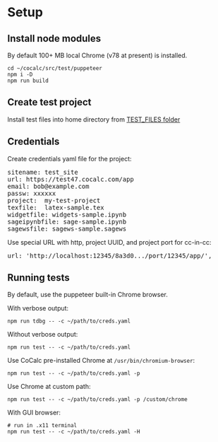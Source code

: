 # Setup

## Install node modules

By default 100+ MB local Chrome (v78 at present) is installed.

```
cd ~/cocalc/src/test/puppeteer
npm i -D
npm run build
```

## Create test project

Install test files into home directory from [TEST_FILES folder](https://cocalc.com/projects/77a92d07-c122-4577-9c4c-c051379cacfe/files/CCTEST/TEST_FILES/?session=default)

## Credentials

Create credentials yaml file for the project:

<pre>
sitename: test_site
url: https://test47.cocalc.com/app
email: bob@example.com
passw: xxxxxx
project:  my-test-project
texfile:  latex-sample.tex
widgetfile: widgets-sample.ipynb
sageipynbfile: sage-sample.ipynb
sagewsfile: sagews-sample.sagews
</pre>

Use special URL with http, project UUID, and project port for cc-in-cc:
<pre>
url: 'http://localhost:12345/8a3d0.../port/12345/app/',
</pre>

## Running tests

By default, use the puppeteer built-in Chrome browser.

With verbose output:
```
npm run tdbg -- -c ~/path/to/creds.yaml
```

Without verbose output:
```
npm run test -- -c ~/path/to/creds.yaml
```

Use CoCalc pre-installed Chrome at `/usr/bin/chromium-browser`:
```
npm run test -- -c ~/path/to/creds.yaml -p
```

Use Chrome at custom path:
```
npm run test -- -c ~/path/to/creds.yaml -p /custom/chrome
```

With GUI browser:
```
# run in .x11 terminal
npm run test -- -c ~/path/to/creds.yaml -H
```
